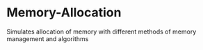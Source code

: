 # Memory-Allocation
Simulates allocation of memory with different methods of memory management and algorithms 
